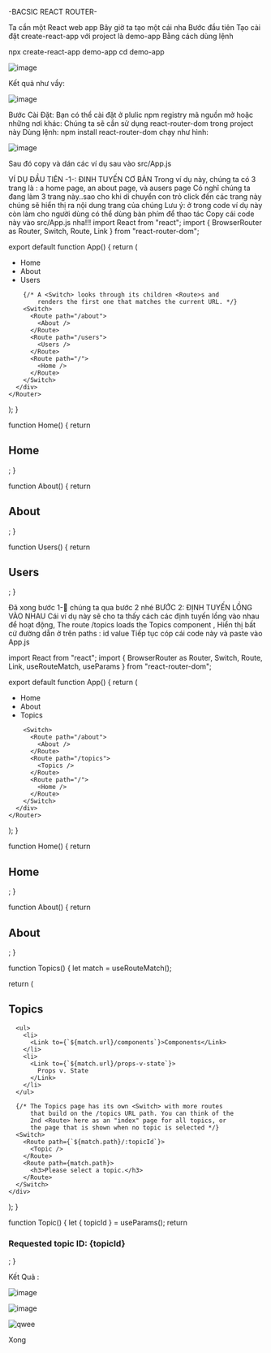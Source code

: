 -BACSIC REACT ROUTER-

Ta cần một React web app
Bây giờ ta tạo một cái nha
Bước đầu tiên
Tạo cài đặt create-react-app với project là demo-app
Bằng cách dùng lệnh

npx create-react-app demo-app
cd demo-app

![image](https://user-images.githubusercontent.com/54676091/105972104-db581380-60bd-11eb-8b49-e246c38b99c0.png)



Kết quả như vầy:
 
 
![image](https://user-images.githubusercontent.com/54676091/105972203-f62a8800-60bd-11eb-847c-25807ca101a4.png)
 
 
Bước Cài Đặt:
Bạn có thể cài đặt ở plulic npm registry mã nguồn mở hoặc những nơi khác:
Chúng ta sẽ cần sử dụng react-router-dom trong project này
Dùng lệnh:
npm install react-router-dom
chạy như hình:
 
 
 ![image](https://user-images.githubusercontent.com/54676091/105972260-03477700-60be-11eb-91d0-68add0b70984.png)
 

Sau đó copy và dán các ví dụ sau vào src/App.js

VÍ DỤ ĐẦU TIÊN -1-: ĐINH TUYẾN CƠ BẢN
Trong ví dụ này, chúng ta có 3 trang là : a home page, an about page, và ausers page
Có nghĩ chúng ta đang làm 3 trang này..sao cho khi di chuyển con trỏ click đến các trang này chúng sẽ hiển thị ra nội dung trang của chúng
Lưu ý: ở trong code ví dụ này còn làm cho người dùng có thể dùng bàn phím để thao tác
Copy cái code này vào src/App.js nha!!!
import React from "react";
import {
  BrowserRouter as Router,
  Switch,
  Route,
  Link
} from "react-router-dom";

export default function App() {
  return (
    <Router>
      <div>
        <nav>
          <ul>
            <li>
              <Link to="/">Home</Link>
            </li>
            <li>
              <Link to="/about">About</Link>
            </li>
            <li>
              <Link to="/users">Users</Link>
            </li>
          </ul>
        </nav>

        {/* A <Switch> looks through its children <Route>s and
            renders the first one that matches the current URL. */}
        <Switch>
          <Route path="/about">
            <About />
          </Route>
          <Route path="/users">
            <Users />
          </Route>
          <Route path="/">
            <Home />
          </Route>
        </Switch>
      </div>
    </Router>
  );
}

function Home() {
  return <h2>Home</h2>;
}

function About() {
  return <h2>About</h2>;
}

function Users() {
  return <h2>Users</h2>;
}

Đã xong bước 1- chúng ta qua bước 2 nhé
BƯỚC 2:  ĐỊNH TUYẾN LỒNG VÀO NHAU
Cái ví dụ này sẽ cho ta thấy cách các định tuyến lồng vào nhau để hoạt động, The route /topics loads the Topics component ,
Hiển thị bất cứ đường dẫn <ROUTER>  ở trên paths : id value
Tiếp tục cóp cái code này và paste vào App.js

import React from "react";
import {
  BrowserRouter as Router,
  Switch,
  Route,
  Link,
  useRouteMatch,
  useParams
} from "react-router-dom";

export default function App() {
  return (
    <Router>
      <div>
        <ul>
          <li>
            <Link to="/">Home</Link>
          </li>
          <li>
            <Link to="/about">About</Link>
          </li>
          <li>
            <Link to="/topics">Topics</Link>
          </li>
        </ul>

        <Switch>
          <Route path="/about">
            <About />
          </Route>
          <Route path="/topics">
            <Topics />
          </Route>
          <Route path="/">
            <Home />
          </Route>
        </Switch>
      </div>
    </Router>
  );
}

function Home() {
  return <h2>Home</h2>;
}

function About() {
  return <h2>About</h2>;
}

function Topics() {
  let match = useRouteMatch();

  return (
    <div>
      <h2>Topics</h2>

      <ul>
        <li>
          <Link to={`${match.url}/components`}>Components</Link>
        </li>
        <li>
          <Link to={`${match.url}/props-v-state`}>
            Props v. State
          </Link>
        </li>
      </ul>

      {/* The Topics page has its own <Switch> with more routes
          that build on the /topics URL path. You can think of the
          2nd <Route> here as an "index" page for all topics, or
          the page that is shown when no topic is selected */}
      <Switch>
        <Route path={`${match.path}/:topicId`}>
          <Topic />
        </Route>
        <Route path={match.path}>
          <h3>Please select a topic.</h3>
        </Route>
      </Switch>
    </div>
  );
}

function Topic() {
  let { topicId } = useParams();
  return <h3>Requested topic ID: {topicId}</h3>;
}

Kết Quả :

  

![image](https://user-images.githubusercontent.com/54676091/105972324-18240a80-60be-11eb-8b96-1190359052c7.png)

![image](https://user-images.githubusercontent.com/54676091/105972380-240fcc80-60be-11eb-932d-0465128013e5.png)

![qwee](https://user-images.githubusercontent.com/54676091/105972452-368a0600-60be-11eb-9716-2c0736d13d7f.jpg)


Xong









